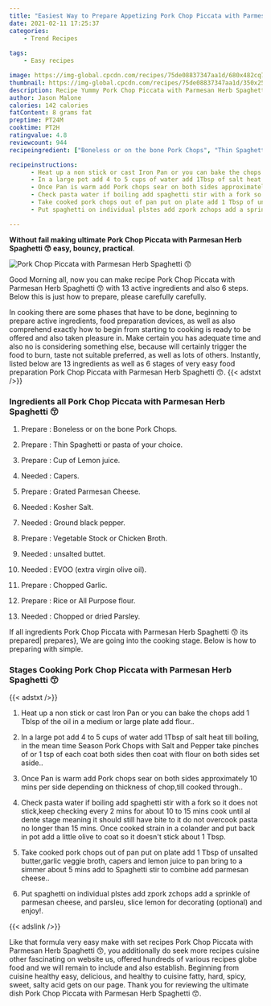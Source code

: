 ```yaml
---
title: "Easiest Way to Prepare Appetizing Pork Chop Piccata with Parmesan Herb Spaghetti "
date: 2021-02-11 17:25:37
categories:
    - Trend Recipes
    
tags:
    - Easy recipes

image: https://img-global.cpcdn.com/recipes/75de08837347aa1d/680x482cq70/pork-chop-piccata-with-parmesan-herb-spaghetti-😙-recipe-main-photo.jpg
thumbnail: https://img-global.cpcdn.com/recipes/75de08837347aa1d/350x250cq70/pork-chop-piccata-with-parmesan-herb-spaghetti-😙-recipe-main-photo.jpg
description: Recipe Yummy Pork Chop Piccata with Parmesan Herb Spaghetti  with 13 ingredients and 6 stages of easy cooking.
author: Jason Malone
calories: 142 calories
fatContent: 8 grams fat
preptime: PT24M
cooktime: PT2H
ratingvalue: 4.8
reviewcount: 944
recipeingredient: ["Boneless or on the bone Pork Chops", "Thin Spaghetti or pasta of your choice", "Cup of Lemon juice", "Capers", "Grated Parmesan Cheese", "Kosher Salt", "Ground black pepper", "Vegetable Stock or Chicken Broth", "unsalted buttet", "EVOO extra virgin olive oil", "Chopped Garlic", "Rice or All Purpose flour", "Chopped or dried Parsley"]

recipeinstructions: 
      - Heat up a non stick or cast Iron Pan or you can bake the chops add 1 Tblsp of the oil in a medium or large plate add flour 
      - In a large pot add 4 to 5 cups of water add 1Tbsp of salt heat till boiling in the mean time Season Pork Chops with Salt and Pepper take pinches of or 1 tsp of each coat both sides then coat with flour on both sides set aside 
      - Once Pan is warm add Pork chops sear on both sides approximately 10 mins per side depending on thickness of choptill cooked through 
      - Check pasta water if boiling add spaghetti stir with a fork so it does not stickkeep checking every 2 mins for about 10 to 15 mins cook until al dente stage meaning it should still have bite to it do not overcook pasta no longer than 15 mins Once cooked strain in a colander and put back in pot add a little olive to coat so it doesnt stick about 1 Tbsp 
      - Take cooked pork chops out of pan put on plate add 1 Tbsp of unsalted buttergarlic veggie broth capers and lemon juice to pan bring to a simmer about 5 mins add to Spaghetti stir to combine add parmesan cheese 
      - Put spaghetti on individual plstes add zpork zchops add a sprinkle of parmesan cheese and parsleu slice lemon for decorating optional and enjoy

---
```




**Without fail making ultimate Pork Chop Piccata with Parmesan Herb Spaghetti 😙 easy, bouncy, practical**. 


![Pork Chop Piccata with Parmesan Herb Spaghetti 😙](https://img-global.cpcdn.com/recipes/75de08837347aa1d/680x482cq70/pork-chop-piccata-with-parmesan-herb-spaghetti-😙-recipe-main-photo.jpg "Pork Chop Piccata with Parmesan Herb Spaghetti 😙")




Good Morning all, now you can make recipe Pork Chop Piccata with Parmesan Herb Spaghetti 😙 with 13 active ingredients and also 6 steps. Below this is just how to prepare, please carefully carefully.

In cooking there are some phases that have to be done, beginning to prepare active ingredients, food preparation devices, as well as also comprehend exactly how to begin from starting to cooking is ready to be offered and also taken pleasure in. Make certain you has adequate time and also no is considering something else, because will certainly trigger the food to burn, taste not suitable preferred, as well as lots of others. Instantly, listed below are 13 ingredients as well as 6 stages of very easy food preparation Pork Chop Piccata with Parmesan Herb Spaghetti 😙.
{{< adstxt />}}

### Ingredients all Pork Chop Piccata with Parmesan Herb Spaghetti 😙


1. Prepare  : Boneless or on the bone Pork Chops.

1. Prepare  : Thin Spaghetti or pasta of your choice.

1. Prepare  : Cup of Lemon juice.

1. Needed  : Capers.

1. Prepare  : Grated Parmesan Cheese.

1. Needed  : Kosher Salt.

1. Needed  : Ground black pepper.

1. Prepare  : Vegetable Stock or Chicken Broth.

1. Needed  : unsalted buttet.

1. Needed  : EVOO (extra virgin olive oil).

1. Prepare  : Chopped Garlic.

1. Prepare  : Rice or All Purpose flour.

1. Needed  : Chopped or dried Parsley.



If all ingredients Pork Chop Piccata with Parmesan Herb Spaghetti 😙 its prepared| prepares}, We are going into the cooking stage. Below is how to preparing with simple.

### Stages Cooking Pork Chop Piccata with Parmesan Herb Spaghetti 😙

{{< adstxt />}}


1. Heat up a non stick or cast Iron Pan or you can bake the chops add 1 Tblsp of the oil in a medium or large plate add flour..



1. In a large pot add 4 to 5 cups of water add 1Tbsp of salt heat till boiling, in the mean time Season Pork Chops with Salt and Pepper take pinches of or 1 tsp of each coat both sides then coat with flour on both sides set aside..



1. Once Pan is warm add Pork chops sear on both sides approximately 10 mins per side depending on thickness of chop,till cooked through..



1. Check pasta water if boiling add spaghetti stir with a fork so it does not stick,keep checking every 2 mins for about 10 to 15 mins cook until al dente stage meaning it should still have bite to it do not overcook pasta no longer than 15 mins. Once cooked strain in a colander and put back in pot add a little olive to coat so it doesn&#39;t stick about 1 Tbsp.



1. Take cooked pork chops out of pan put on plate add 1 Tbsp of unsalted butter,garlic veggie broth, capers and lemon juice to pan bring to a simmer about 5 mins add to Spaghetti stir to combine add parmesan cheese..



1. Put spaghetti on individual plstes add zpork zchops add a sprinkle of parmesan cheese, and parsleu, slice lemon for decorating (optional) and enjoy!.





{{< adslink />}}

Like that formula very easy make with set recipes Pork Chop Piccata with Parmesan Herb Spaghetti 😙, you additionally do seek more recipes cuisine other fascinating on website us, offered hundreds of various recipes globe food and we will remain to include and also establish. Beginning from cuisine healthy easy, delicious, and healthy to cuisine fatty, hard, spicy, sweet, salty acid gets on our page. Thank you for reviewing the ultimate dish Pork Chop Piccata with Parmesan Herb Spaghetti 😙.
